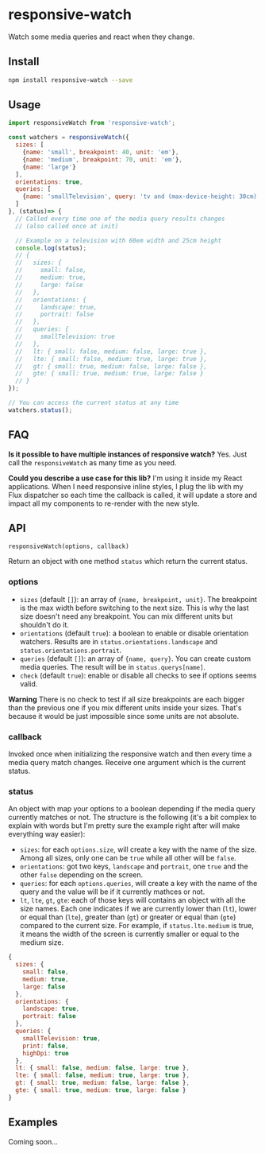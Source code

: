 # responsive-watch

Watch some media queries and react when they change.

## Install

```bash
npm install responsive-watch --save
```

## Usage

```javascript
import responsiveWatch from 'responsive-watch';

const watchers = responsiveWatch({
  sizes: [
    {name: 'small', breakpoint: 40, unit: 'em'},
    {name: 'medium', breakpoint: 70, unit: 'em'},
    {name: 'large'}
  ],
  orientations: true,
  queries: [
    {name: 'smallTelevision', query: 'tv and (max-device-height: 30cm)'}
  ]
}, (status)=> {
  // Called every time one of the media query results changes
  // (also called once at init)

  // Example on a television with 60em width and 25cm height
  console.log(status);
  // {
  //   sizes: {
  //     small: false,
  //     medium: true,
  //     large: false
  //   },
  //   orientations: {
  //     landscape: true,
  //     portrait: false
  //   },
  //   queries: {
  //     smallTelevision: true
  //   },
  //   lt: { small: false, medium: false, large: true },
  //   lte: { small: false, medium: true, large: true },
  //   gt: { small: true, medium: false, large: false },
  //   gte: { small: true, medium: true, large: false }
  // }
});

// You can access the current status at any time
watchers.status();
```

## FAQ

**Is it possible to have multiple instances of responsive watch?** Yes. Just call the `responsiveWatch` as many time as you need.

**Could you describe a use case for this lib?** I'm using it inside my React applications. When I need responsive inline styles, I plug the lib with my Flux dispatcher so each time the callback is called, it will update a store and impact all my components to re-render with the new style.

## API

`responsiveWatch(options, callback)`

Return an object with one method `status` which return the current status.

### options

- `sizes` (default `[]`): an array of `{name, breakpoint, unit}`. The breakpoint is the max width before switching to the next size. This is why the last size doesn't need any breakpoint. You can mix different units but shouldn't do it.
- `orientations` (default `true`): a boolean to enable or disable orientation watchers. Results are in `status.orientations.landscape` and `status.orientations.portrait`.
- `queries` (default `[]`): an array of `{name, query}`. You can create custom media queries. The result will be in `status.querys[name]`.
- `check` (default `true`): enable or disable all checks to see if options seems valid.

**Warning** There is no check to test if all size breakpoints are each bigger than the previous one if you mix different units inside your sizes. That's because it would be just impossible since some units are not absolute.

### callback

Invoked once when initializing the responsive watch and then every time a media query match changes. Receive one argument which is the current status.

### status

An object with map your options to a boolean depending if the media query currently matches or not. The structure is the following (it's a bit complex to explain with words but I'm pretty sure the example right after will make everything way easier):

- `sizes`: for each `options.size`, will create a key with the name of the size. Among all sizes, only one can be `true` while all other will be `false`.
- `orientations`: got two keys, `landscape` and `portrait`, one `true` and the other `false` depending on the screen.
- `queries`: for each `options.queries`, will create a key with the name of the query and the value will be if it currently mathces or not.
- `lt`, `lte`, `gt`, `gte`: each of those keys will contains an object with all the size names. Each one indicates if we are currently lower than (`lt`), lower or equal than (`lte`), greater than (`gt`) or greater or equal than (`gte`) compared to the current size. For example, if `status.lte.medium` is true, it means the width of the screen is currently smaller or equal to the medium size.

```javascript
{
  sizes: {
    small: false,
    medium: true,
    large: false
  },
  orientations: {
    landscape: true,
    portrait: false
  },
  queries: {
    smallTelevision: true,
    print: false,
    highDpi: true
  },
  lt: { small: false, medium: false, large: true },
  lte: { small: false, medium: true, large: true },
  gt: { small: true, medium: false, large: false },
  gte: { small: true, medium: true, large: false }
}
```

## Examples

Coming soon...
